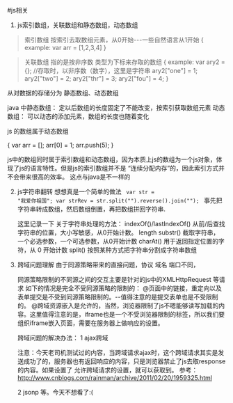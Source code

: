 #js相关

1. js索引数组，关联数组和静态数组，动态数组

> 索引数组 按索引去取数组元素，从0开始---一些自然语言从1开始
{
	example: var arr = [1,2,3,4] 
}

> 关联数组 指的是按非序数 类型为下标来存取的数组
{ 
	example: var ary2 = {}; //存取时，以非序数（数字），这里是字符串
	ary2["one"] = 1;
	ary2["two"] = 2;
	ary2["thr"]  = 3;
	ary2["fou"] = 4;
}

从对数据的存储分为 静态数组、动态数组

java 中静态数组： 定以后数组的长度固定了不能改变，按索引获取数组元素
	   动态数组： 可以动态的添加元素，数组的长度也随着变化

js 的数组属于动态数组

{
	var arr = []; arr[0] = 1; arr.push(5);
}

js中的数组同时属于索引数组和动态数组，因为本质上js的数组为一个js对象，体现了js的语言特性。但是js的索引数组并不是 “连续分配内存”的，因此索引方式并不会带来很高的效率。 这点与java是不一样的

2. js字符串翻转
	想想真是一个简单的做法
	<code>
		var str = "我爱你祖国";
		var strRev = str.split("").reverse().join("");
	</code>
	事先把字符串转成数组，然后数组倒置，再把数组拼回字符串.

	这里记录一下 关于字符串处理的方法：
	indexOf()/lastIndexOf()  从前/后查找字符串的位置，大小写敏感，从0开始计数。
	length
	substr() 截取字符串， 一个必选参数，一个可选参数，从0开始计数
	charAt() 用于返回指定位置的字符，从 0 开始计数
	split() 按照某种方式把字符串分割成字符串数组

3. 跨域问题理解
	由于同源策略带来的直接问题，协议 域名 端口不同，

	同源策略限制的不同源之间的交互主要是针对的js中的XMLHttpRequest 等请求
	如下的情况是完全不受同源策略的限制的：
	@页面中的链接，重定向以及表单提交是不受到同源策略限制的。--值得注意的是提交表单也是不受限制的。
	@跨域资源嵌入是允许的，当然，浏览器限制了js不嗯能够读写加载的内容。这里值得注意的是，iframe也是一个不受浏览器限制的标签，所以我们要组织iframe嵌入页面，需要在服务器上做响应的设置。

	跨域问题的解决办法：
	1 ajax跨域

	注意：今天老司机测试过的内容，当跨域请求ajax时，这个跨域请求其实是发送成功了的，服务器也有返回响应的内容，只是浏览器禁止了js去取response的内容。如果设置了 允许跨域请求的设置，就可以获取到。
	参考： http://www.cnblogs.com/rainman/archive/2011/02/20/1959325.html

	2 jsonp 等。今天不想看了:(
